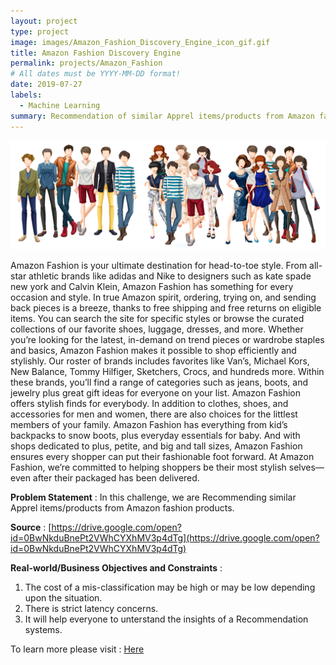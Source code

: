 ```yaml
---
layout: project
type: project
image: images/Amazon_Fashion_Discovery_Engine_icon_gif.gif
title: Amazon Fashion Discovery Engine
permalink: projects/Amazon_Fashion
# All dates must be YYYY-MM-DD format!
date: 2019-07-27
labels:
  - Machine Learning
summary: Recommendation of similar Apprel items/products from Amazon fashion products.
---
```


<img class="ui image" src="../images/Amazon_Fashion_Discovery_Engine_Banner.png">

Amazon Fashion is your ultimate destination for head-to-toe style. From all-star athletic brands like adidas and Nike to designers such as kate spade new york and Calvin Klein, Amazon Fashion has something for every occasion and style. In true Amazon spirit, ordering, trying on, and sending back pieces is a breeze, thanks to free shipping and free returns on eligible items. You can search the site for specific styles or browse the curated collections of our favorite shoes, luggage, dresses, and more. Whether you’re looking for the latest, in-demand on trend pieces or wardrobe staples and basics, Amazon Fashion makes it possible to shop efficiently and stylishly. Our roster of brands includes favorites like Van’s, Michael Kors, New Balance, Tommy Hilfiger, Sketchers, Crocs, and hundreds more. Within these brands, you’ll find a range of categories such as jeans, boots, and jewelry plus great gift ideas for everyone on your list. Amazon Fashion offers stylish finds for everybody. In addition to clothes, shoes, and accessories for men and women, there are also choices for the littlest members of your family. Amazon Fashion has everything from kid’s backpacks to snow boots, plus everyday essentials for baby. And with shops dedicated to plus, petite, and big and tall sizes, Amazon Fashion ensures every shopper can put their fashionable foot forward. At Amazon Fashion, we’re committed to helping shoppers be their most stylish selves—even after their packaged has been delivered.

<b>Problem Statement</b> : In this challenge, we are Recommending similar Apprel items/products from Amazon fashion products.

<b>Source</b> : [https://drive.google.com/open?id=0BwNkduBnePt2VWhCYXhMV3p4dTg](https://drive.google.com/open?id=0BwNkduBnePt2VWhCYXhMV3p4dTg)

<b>Real-world/Business Objectives and Constraints</b> : 
1. The cost of a mis-classification may be high or may be low depending upon the situation.
2. There is strict latency concerns.
3. It will help everyone to unterstand the insights of a Recommendation systems.

To learn more please visit : [Here](https://github.com/Souravban/Amazon-Fashion-Discovery-Engine)

